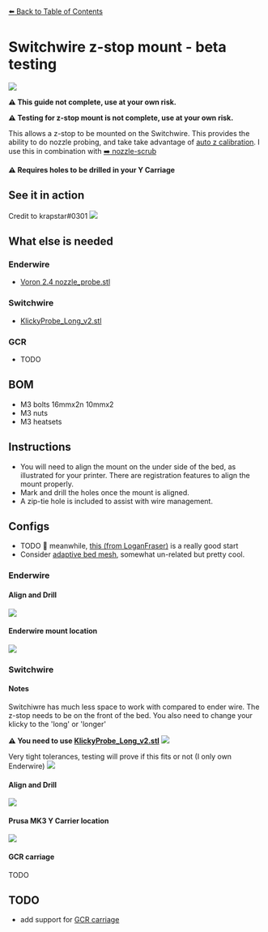 [:arrow_left: Back to Table of Contents](/README.md)

# Switchwire z-stop mount - beta testing
![](/images/z-stop.jpg)

**:warning: This guide not complete, use at your own risk.**

**:warning: Testing for z-stop mount is not complete, use at your own risk.**

This allows a z-stop to be mounted on the Switchwire. This provides the ability to do nozzle probing, and take take advantage of [auto z calibration](https://github.com/protoloft/klipper_z_calibration). I use this in combination with [:arrow_right: nozzle-scrub](/nozzle-scrub/)

**:warning: Requires holes to be drilled in your Y Carriage**

## See it in action
Credit to krapstar#0301
[![](https://img.youtube.com/vi/y8KPx6Bqce4/0.jpg)](https://www.youtube.com/watch?v=y8KPx6Bqce4)

## What else is needed
### Enderwire
- [Voron 2.4 nozzle_probe.stl](https://github.com/VoronDesign/Voron-2/tree/Voron2.4/STLs/Z_Endstop)
### Switchwire
- [KlickyProbe_Long_v2.stl](https://github.com/jlas1/Klicky-Probe/blob/main/Probes/KlickyProbe/STL/KlickyProbe_Long_v2.stl)
### GCR
- TODO

## BOM
- M3 bolts 16mmx2n 10mmx2
- M3 nuts
- M3 heatsets

## Instructions
- You will need to align the mount on the under side of the bed, as illustrated for your printer. There are registration features to align the mount properly.
- Mark and drill the holes once the mount is aligned.
- A zip-tie hole is included to assist with wire management.

## Configs
- TODO 🙂 meanwhile, [this (from LoganFraser)](https://github.com/LoganFraser/VoronMods/tree/main/KlickySetup) is a really good start
- Consider [adaptive bed mesh](https://github.com/kyleisah/Klipper-Adaptive-Meshing-Purging#user-content-fn-1-1a6a9635a25976ce62c2dfde4d2f1470), somewhat un-related but pretty cool.

### Enderwire
#### Align and Drill
![](/z-stop/images/z-stop-ender-register-and-drill-example.PNG)

#### Enderwire mount location
![](/z-stop/images/z-stop-ender-mount-location.PNG)

### Switchwire
#### Notes

Switchiwre has much less space to work with compared to ender wire. 
The z-stop needs to be on the front of the bed. You also need to change your klicky to the 'long' or 'longer'

**:warning: You need to use [KlickyProbe_Long_v2.stl](https://github.com/jlas1/Klicky-Probe/blob/main/Probes/KlickyProbe/STL/KlickyProbe_Long_v2.stl)**
![](/z-stop/images/z-stop-prusa-KlickyProbe_Long_v2.PNG)

Very tight tolerances, testing will prove if this fits or not (I only own Enderwire)
![](/z-stop/images/z-stop-prusa-tight-tolerances.PNG)

#### Align and Drill
![](/z-stop/images/z-stop-prusa-register-and-drill-example.PNG)
#### Prusa MK3 Y Carrier location
![](/z-stop/images/z-stop-prusa-mount-location.PNG)

#### GCR carriage
TODO

## TODO
- add support for [GCR carriage](https://gulfcoast-robotics.com/products/modular-y-carriage-plate-upgrade-creality-ender-3-point-leveling)
